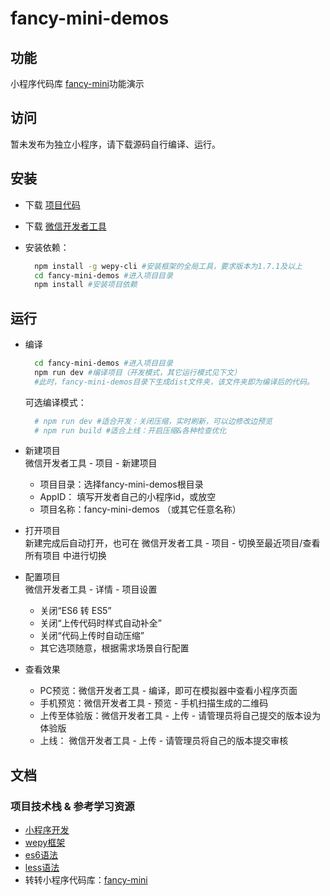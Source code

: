 #  fancy-mini-demos

## 功能
小程序代码库 [fancy-mini](https://github.com/zhuanzhuanfe/fancy-mini)功能演示


## 访问
暂未发布为独立小程序，请下载源码自行编译、运行。

## 安装
- 下载 [项目代码]()
- 下载 [微信开发者工具](https://mp.weixin.qq.com/debug/wxadoc/dev/devtools/download.html)
- 安装依赖：

    ```bash
      npm install -g wepy-cli #安装框架的全局工具，要求版本为1.7.1及以上
      cd fancy-mini-demos #进入项目目录
      npm install #安装项目依赖
    ```

## 运行
- 编译  
    ```bash
      cd fancy-mini-demos #进入项目目录
      npm run dev #编译项目（开发模式，其它运行模式见下文）
      #此时，fancy-mini-demos目录下生成dist文件夹，该文件夹即为编译后的代码。
    ```

    可选编译模式：
    ```bash
      # npm run dev #适合开发：关闭压缩，实时刷新，可以边修改边预览
      # npm run build #适合上线：开启压缩&各种检查优化
    ```

- 新建项目   
  微信开发者工具 - 项目 - 新建项目
    - 项目目录：选择fancy-mini-demos根目录
    - AppID： 填写开发者自己的小程序id，或放空
    - 项目名称：fancy-mini-demos （或其它任意名称）
- 打开项目  
  新建完成后自动打开，也可在 微信开发者工具 - 项目 - 切换至最近项目/查看所有项目 中进行切换
- 配置项目  
  微信开发者工具 - 详情 - 项目设置
  - 关闭“ES6 转 ES5”
  - 关闭“上传代码时样式自动补全”
  - 关闭“代码上传时自动压缩”
  - 其它选项随意，根据需求场景自行配置
- 查看效果  
  - PC预览：微信开发者工具 - 编译，即可在模拟器中查看小程序页面
  - 手机预览：微信开发者工具 - 预览 - 手机扫描生成的二维码
  - 上传至体验版：微信开发者工具 - 上传 - 请管理员将自己提交的版本设为体验版
  - 上线： 微信开发者工具 - 上传 - 请管理员将自己的版本提交审核

## 文档
### 项目技术栈 & 参考学习资源
- [小程序开发](https://mp.weixin.qq.com/debug/wxadoc/dev/)
- [wepy框架](https://tencent.github.io/wepy/)
- [es6语法](http://es6.ruanyifeng.com/#docs/reference)
- [less语法](http://lesscss.org/)
- 转转小程序代码库：[fancy-mini](https://github.com/zhuanzhuanfe/fancy-mini)
